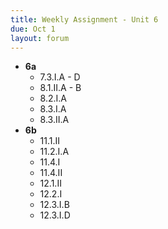 ```yaml
---
title: Weekly Assignment - Unit 6
due: Oct 1
layout: forum
---
```


- **6a**
    - 7.3.I.A - D
    - 8.1.II.A - B
    - 8.2.I.A
    - 8.3.I.A
    - 8.3.II.A
- **6b**
    - 11.1.II
    - 11.2.I.A
    - 11.4.I
    - 11.4.II
    - 12.1.II
    - 12.2.I
    - 12.3.I.B
    - 12.3.I.D